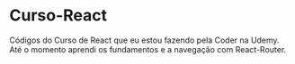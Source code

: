 # Curso-React
Códigos do Curso de React que eu estou fazendo pela Coder na Udemy.
Até o momento aprendi os fundamentos e a navegação com React-Router.
